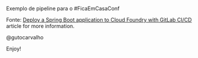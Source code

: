 Exemplo de pipeline para o #FicaEmCasaConf

Fonte: [Deploy a Spring Boot application to Cloud Foundry with GitLab CI/CD](https://docs.gitlab.com/ee/ci/examples/doc/ci/examples/deploy_spring_boot_to_cloud_foundry/index.html) article for more information.

@gutocarvalho

Enjoy!